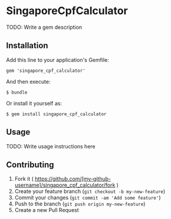 # SingaporeCpfCalculator

TODO: Write a gem description

## Installation

Add this line to your application's Gemfile:

    gem 'singapore_cpf_calculator'

And then execute:

    $ bundle

Or install it yourself as:

    $ gem install singapore_cpf_calculator

## Usage

TODO: Write usage instructions here

## Contributing

1. Fork it ( https://github.com/[my-github-username]/singapore_cpf_calculator/fork )
2. Create your feature branch (`git checkout -b my-new-feature`)
3. Commit your changes (`git commit -am 'Add some feature'`)
4. Push to the branch (`git push origin my-new-feature`)
5. Create a new Pull Request
